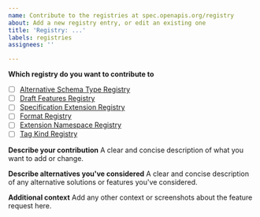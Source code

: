 ```yaml
---
name: Contribute to the registries at spec.openapis.org/registry
about: Add a new registry entry, or edit an existing one
title: 'Registry: ...'
labels: registries
assignees: ''

---
```


**Which registry do you want to contribute to**
- [ ] [Alternative Schema Type Registry](https://spec.openapis.org/registry/alternative-schema)
- [ ] [Draft Features Registry](https://spec.openapis.org/registry/draft-feature)
- [ ] [Specification Extension Registry](https://spec.openapis.org/registry/extension)
- [ ] [Format Registry](https://spec.openapis.org/registry/format)
- [ ] [Extension Namespace Registry](https://spec.openapis.org/registry/namespace)
- [ ] [Tag Kind Registry](https://spec.openapis.org/registry/tag-kind)

**Describe your contribution**
A clear and concise description of what you want to add or change.

**Describe alternatives you've considered**
A clear and concise description of any alternative solutions or features you've considered.

**Additional context**
Add any other context or screenshots about the feature request here.
